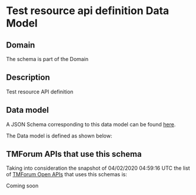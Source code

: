 # Test resource api definition Data Model

## Domain

The  schema is part of the  Domain

## Description

Test resource API definition

## Data model

A JSON Schema corresponding to this data model can be found
[here](https://github.com/tmforum-rand/schemas/blob/candidates/Common/TestResourceAPIDefinition.schema.json).

The Data model is defined as shown below:





## TMForum APIs that use this schema

Taking into consideration the snapshot of 04/02/2020 04:59:16 UTC the list of [TMForum Open APIs](https://www.tmforum.org/open-apis/) that uses this schemas is:

Coming soon